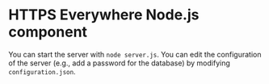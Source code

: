 # HTTPS Everywhere Node.js component

You can start the server with `node server.js`. You can edit the configuration of the server (e.g., add a password for the database) by modifying `configuration.json`.
